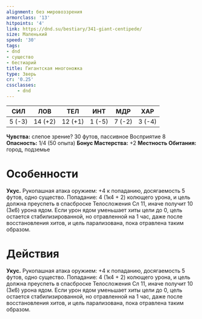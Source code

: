 ```yaml
---
alignment: без мировоззрения
armorclass: '13'
hitpoints: '4'
link: https://dnd.su/bestiary/341-giant-centipede/
size: Маленький
speed: '30'
tags:
- dnd
- существо
- бестиарий
title: Гигантская многоножка
type: Зверь
cr: '0.25'
cssclasses:
    - dnd
---
```



| СИЛ | ЛОВ | ТЕЛ | ИНТ | МДР | ХАР |
|---|---|---|---|---|---|
| 5 (-3) | 14 (+2) | 12 (+1) | 1 (-5) | 7 (-2) | 3 (-4) |
**Чувства:** слепое зрение? 30 футов, пассивное Восприятие 8
**Опасность:** 1/4 (50 опыта)
**Бонус Мастерства:** +2
**Местность Обитания:** город, подземье


# Особенности
**Укус.** Рукопашная атака оружием: +4 к попаданию, досягаемость 5 футов, одно существо. Попадание: 4 (1к4 + 2) колющего урона, и цель должна преуспеть в спасброске Телосложения Сл 11, иначе получит 10 (3к6) урона ядом. Если урон ядом уменьшает хиты цели до 0, цель остается стабилизированной, но отравленной на 1 час, даже после восстановления хитов, и цель парализована, пока отравлена таким образом.


# Действия
**Укус.** Рукопашная атака оружием: +4 к попаданию, досягаемость 5 футов, одно существо. Попадание: 4 (1к4 + 2) колющего урона, и цель должна преуспеть в спасброске Телосложения Сл 11, иначе получит 10 (3к6) урона ядом. Если урон ядом уменьшает хиты цели до 0, цель остается стабилизированной, но отравленной на 1 час, даже после восстановления хитов, и цель парализована, пока отравлена таким образом.